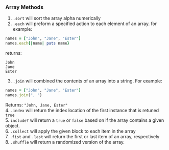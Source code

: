 ### Array Methods

1. `.sort` will sort the array alpha numerically  
2. `.each` will preform a specified action to each element of an array. for example:
```ruby
names = ["John", "Jane", "Ester"]
names.each{|name| puts name}
```
returns:
```
John
Jane
Ester
```
3. `.join` will combined the contents of an array into a string. For example:
```ruby
names = ["John", "Jane", "Ester"]
names.join(", ")
```
Returns: `"John, Jane, Ester"`  
4. `.index` will return the index location of the first instance that is retuned `true`  
5. `include?` will return a `true` or `false` based on if the array contains a given object.  
6. `.collect` will apply the given block to each item in the array  
7. `.fist` and `.last` will return the first or last item of an array, respectively  
8. `.shuffle` will return a randomized version of the array.  
